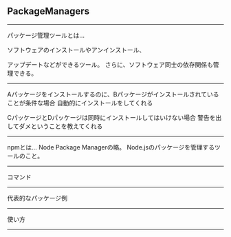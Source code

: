 ## PackageManagers

---

パッケージ管理ツールとは…

ソフトウェアのインストールやアンインストール、

アップデートなどができるツール。
さらに、ソフトウェア同士の依存関係も管理できる。

---

Aパッケージをインストールするのに、Bパッケージがインストールされていることが条件な場合
自動的にインストールをしてくれる

CパッケージとDパッケージは同時にインストールしてはいけない場合
警告を出してダメということを教えてくれる

---

npmとは…
Node Package Managerの略。
Node.jsのパッケージを管理するツールのこと。

---

コマンド

---

代表的なパッケージ例

---

使い方

---
